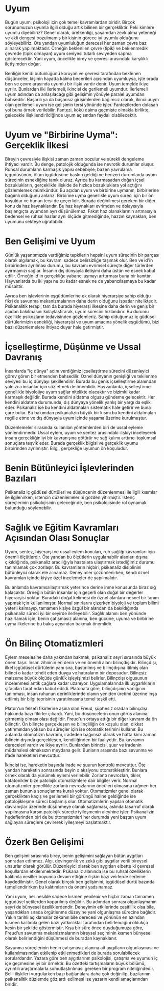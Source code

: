 # Uyum
Bugün uyum, psikoloji için çok temel kavramlardan biridir.
Birçok sorunumuzun uyumla ilgili olduğu artık bilinen bir gerçekliktir.
Peki kimlere uyumlu diyebiliriz?
Genel olarak, üretkenliği, yaşamdan zevk alma yeteneği ve akli dengesi bozulmamış bir kişinin görece iyi uyumlu olduğunu söyleyebiliriz.
Öte yandan uyumluluğun derecesi her zaman çevre baz alınarak yapılmaktadır.
Örneğin beklenilen çevre (tipik) ve beklenmedik çevrede (tipik olmayan) uyum seviyesi tutarlı seviyeden sapma gösterecektir.
Yani uyum, öncelikle birey ve çevresi arasındaki karşılıklı iletişimden doğar.

Benliğin kendi bütünlüğünü koruyan ve çevresi tarafından beklenen düşünceler, kişinin hayatta kalma becerileri açısından uyumluysa, işte orada ben ve çevre arasında uyumlu bir ilişki vardır denir.
Uyum temelde ikiye ayrılır.
Bunlardan ilki ilerlemeli, ikincisi de gerilemeli uyumdur.
İlerlemeli uyum adından da anlaşılacağı gibi gelişimin yönüyle paralel uyumdan bahsedilir.
Başarılı ya da başarısız girişimlerden bağımsız olarak, ikinci uuym olan gerilemeli uyum ise gelişimin tersi yönünde işler.
Fantezilerden dolaşan yol buna örnek verilebilir.
Fantezi, kökü daima geçmişte olmakla birlikte, gelecekle ilişkilendirildiğinde uyum açısından faydalı olabilecektir.

# Uyum ve "Birbirine Uyma": Gerçeklik İlkesi
Bireyin çevresiyle ilişkisi zaman zaman bozulur ve sürekli dengeleme ihtiyacı vardır.
Bu denge, patolojik olduğunda ise nevrotik durumlar oluşur.
Ruhsal durumların karmaşık yapısı sebebiyle; bazen yavrulama içgüdüsünün, ölüm içgüdüsüne baskın geldiği ve benzeri durumlarda uyum sürecinin esnekliğine tanık oluruz.
Ayrıca bu karmaşadan doğan içsel bozuklukların, gerçeklikle ilişkide de hızlıca bozukluklara yol açtığını gözlemlemek mümkündür.
Bu açıdan uyum ve birbirine uymanın, birbirlerine bağımlı olduğunu anlarız.
Birbirine uyma genellikle uyum süreci için bir ön koşuldur ve bunun tersi de geçerlidir.
Burada değinilmesi gereken bir diğer konu da haz kaynaklarıdır.
Bu haz kaynakları evrimden ve dolayısıyla başlangıçta uyumdan ayrı düşünülemez.
Fakat haz olanaklarının artmasıyla bedensel ve ruhsal hazlar aynı ölçüde gitmediğinde, hazzın kaynakları, ben uyumunu sekteye uğratabilir.

# Ben Gelişimi ve Uyum
Günlük yaşantımızda verdiğimiz tepkilerin hepsini uyum sürecinin bir parçası olarak algılamak, bu kavramı sadece belirsizliğe taşımak olur.
Ben ve id'in birbirinden ayrılması durumu, bu kavramı evrimsel süreçte diğer türlerden ayırmamızı sağlar.
İnsanın dış dünyayla iletişimi daha üstün ve esnek kabul edilir.
Örneğin id'in gerçekliğe yabancılaşmayı arttırması buna bir kanıttır.
Hayvanlarda bu iki yapı ne bu kadar esnek ne de yabancılaşmaya bu kadar müsaittir.

Ayrıca ben işlevlerinin eşgüdümlerine ek olarak hiyerarşiye sahip olduğu fikri de savunma mekanizmalarının daha derin olduğunu ispatlar niteliktedir.
Psikanalitik terapi, tam da burada hiyerarşi ilkesine daha derin ve geniş bir açıdan bakılmasını kolaylaştırarak, uyum sürecini hızlandırır.
Bu durumu özellikle psikozların tedavisinden gözlemleriz.
Sahip olduğumuz iç güdüsel dürtülerimizin esnekliği, hiyerarşisi ve uyum amacına yönelik eşgüdümü, bizi bazı düzenlemelere ihtiyaç duyar hale getirmiştir.

# İçselleştirme, Düşünme ve Ussal Davranış
İnsanlarda "iç dünya" adını verdiğimiz içselleştirme sürecini düzenleyici görev gören bir etmenden bahsedilir.
Öznel dünyanın genişliği ve tekilenme seviyesi bu iç dünyayı şekillendirir.
Burada bu geniş içselleştirme alanından yalnızca insanlar için söz etmek de önemlidir.
Hayvanlarda, içselleştirme genellikle biyolojiye uyum sağlar nitelikte olacaktır ve bizimki kadar karmaşık değildir.
Burada kendini aldatma olgusu gündeme gelecektir.
Her kendini aldatma durumunda, dış dünyaya yönelik yanlış bir yargı da eşlik eder.
Psikanaliz ise bu kendini aldatmaları sistematik hale getirir ve buna çare bulur.
Bu bakımdan psikanalizin büyük bir kısmı bu kendini aldatmaları regüle etme ve dış dünyayla uyum içinde yaşama üzerine kurulmuştur.

Düzenlemeler sırasında kullanılan yöntemlerden biri de ussal eyleme yönlendirmedir.
Ussal eylem, uyum ve sentez arasındaki ilişkiyi inceleyerek insanı gerçekliğin iyi bir kavranışına götürür ve sağ kalımı arttırıcı toplumsal sonuçlara teşvik eder.
Burada gerçeklik bilgisi ve gerçeklik uyumu birbirinden ayrılmıştır.
Bilgi, gerçekliğe uyumun ön koşuludur.

# Benin Bütünleyici İşlevlerinden Bazıları
Psikanaliz iç güdüsel dürtüleri ve düşüncenin düzenlenmesi ile ilgili kısımlar ile ilgilenirken, istencin düzenlemelerini gözden yitirmiştir.
İstenç süreçlerinin psikolojisinin geleceğinde, ben psikolojisinde rol oynamak bulunduğu söylenebilir.

# Sağlık ve Eğitim Kavramları Açısından Olası Sonuçlar
Uyum, sentez, hiyerarşi ve ussal eylem konuları, ruh sağlığı kavramları için önemli ölçütlerdir.
Öte yandan bu ölçütlerin uygulanabilir alanları dışına çıkıldığında, psikanaliz aracılığıyla hastalara ulaştırmak istediğimiz durumu tanımlamak çok zorlaşır.
Bu kavramların hiçbiri, psikanaliz disiplinini bütünleyici olarak ele alınamaz.
Deneyimler çözümlenirken, kendi öznel kavramları içinde kişiye özel incelemeler de yapılmalıdır.

Bu anlamda kavramsallaştırmak yeterince derine inme konusunda biraz sığ kalacaktır.
Örneğin bütün insanlar için geçerli olan doğal bir değerler hiyerarşisi yoktur.
Buradaki doğal kelimesi de öznel alanlara nesnel bir tanım yapmak için kullanılmıştır.
Normal sınırlarını çizerken biyoloji ve toplum bilimi yeterli kalmayıp, tamamen kişiye özgül bir alandan da bakıldığında psikanaliz süreci iyi bir seyirde ilerleyebilir.
Sağlık alanını ben yönünde hazırlamak için, benin çatışmasız alanına, ben gücüne, uyuma ve birbirine uyma ilkelerine bu bakış açısından bakmak önemlidir.

# Ön Bilinç Otomatizmleri
Eylem meselesine daha yakından bakmak, psikanaliz seyri sırasında büyük önem taşır.
İnsan zihninin en derin ve en önemli alanı bilinçdışıdır.
Bilinçdışı, ilkel içgüdüsel dürtülerin yanı sıra, bastırılmış ve bilinçdışına itilmiş olan bilinci o kadar tehdit eden duygu ve hatıraların bir deposudur.
Bilinçsiz malzeme büyük ölçüde günlük işleyişimizi belirler.
Bilinçdışı olgusunun incelenmesi antik çağlara kadar uzanıyor.
Uygulamalarında ilk uygarlıkların şifacıları tarafından kabul edildi.
Platona'a göre, bilinçdışının varlığının tanınması, insan ruhunun derinliklerinde olanın yeniden üretimi üzerine inşa edilmiş bir bilgi teorisinin yaratılmasına temel teşkil etti.

Platon'un felsefi fikirlerine aşina olan Freud, şüphesiz oradan bilinçdışı hakkında bazı fikirler çıkardı.
Yani, bu düşüncelerin onun görüş alanına girmemiş olması olası değildir.
Freud'un ortaya attığı bir diğer kavram da ön bilinçtir.
Ön bilinçte gerçekleşen ve bilinçliliğin ön koşulu olan, dikkat yatırımından yoksun bu süreçler için ise otomatik terimini kullanır.
Bu anlamda otomatizm kavramı, iradeden bağımsız olarak ve hatta kimi zaman iblincin dışında gerçekleşen, kendiliğinden bir faaliyettir.
Bu kavramın dereceleri vardır ve ikiye ayrılır.
Bunlardan birincisi, şuur ve iradenin müdahalesi olmaksızın meydana gelir.
Bunların arasında bazı savunma ve ifade hareketleri mevcuttur.

İkincisi ise, hareketin başında irade ve şuurun kontrolü mevcuttur.
Öte yandan hareketin sonrasında beyin o aksiyonu otomatikleştirir.
Bunlara örnek olarak da yürümek eylemi verilebilir.
Zorlantı nevrozları, tikler, katatonikler bize patolojik otomatizmlere dair bilgiler verir.
Normal otomatizmler genellikle zorlantı nevrozlarının öncüleri olmasına rağmen her zaman bununla sonuçlanma kuralı yoktur.
Otomatizmler genel olarak gerçeklikten kaçış ve gerilemeli bir görüngü haline geldiğinde ise patolojikleşme süreci başlamış olur.
Otomatizmlerin yapılan otomatik davranışlar üzerinde düşünmeye olanak sağlaması, aslında tasarruf olarak yapılmasına karşın patolojik süreçte iyileşmenin aleyhine işler.
Psikanalizin hedeflerinden biri de bu otomatizmleri her durumda yeni baştan uyum sağlayan süreçlere çevirerek iyileşmeyi başlatmaktır.

# Özerk Ben Gelişimi
Ben gelişimi sırasında birey, benin gelişimini sağlayan bütün aygıtları sonradan edinmez.
Algı, devingenlik ve zekâ gibi aygıtlar verili bireysel unsurlar olarak görülür.
Düzenleyici olarak ben aygıtları elbette ki çevresel koşullardan etkilenmektedir.
Psikanaliz alanında ise bu ruhsal özelliklerin kalıtımla nesiller boyunca devam ettiğine ilişkin bazı veirlerde ilerleme kaydedilmiştir.
Genel olarak birçok ben gelişimini, içgüdüsel dürtü bazında temellendirirken bu kalıtımların da önemi yadsınamaz.

Yani uyum, her nesilde sadece kısmen yenilenir ve hiçbir zaman tamamen içgüdüsel yetilerden koparılmış değildir.
Bu adımdan sonrası olgunlaşmanın seyri de bünyesel özelliklerdendir.
Deneyimin etkilerinde çeşitlilik olsa bile, yaşandıkları sırada örgütlenme düzeyine yani olgunlaşma sürecine bağlıdır.
Yakın tarihli açıklamalar zekanın bile derecesi ve yönünün en azından kısmen kalıtımla gelen bazı yatkınlıklar tarafından belirlendiğini oldukça kesin bir şekilde göstermiştir.
Kısa bir süre önce duyduğumuza göre, Freud'un savunma mekanizmalarının bireysel seçiminin kısmen bünyesel olarak belirlendiğini düşünmesi de buradan kaynaklanır.

Savunma süreçlerinin benin çatışmasız alanına ait aygıtların olgunlaşması ve kullanılmasından etkilenip etkilenmedikleri de burada sorulabilecek sorulardandır.
Yazara göre ben aygıtlarının psikolojisi, çatışma ve uyumun iç içe geçmesine iyi bir örnektir.
Bu özetteki tartışmaların büyük bölümü, ayrıntılı araştırmalarla somutlaştırılması gereken bir program niteliğindedir.
Belli ilişkileri vurgularken bazı bağlantılara daha çok değinilip, bazılarının psikanalitik düzlemde göz ardı edilmesi ise yazarın kendi amaçlarından biridir.
